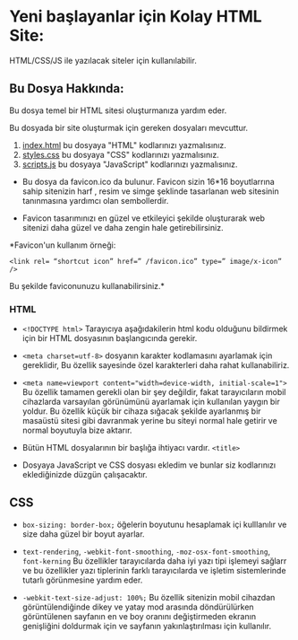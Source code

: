 # Yeni başlayanlar için Kolay HTML Site:

HTML/CSS/JS ile yazılacak siteler için kullanılabilir.

## Bu Dosya Hakkında:

Bu dosya temel bir HTML sitesi oluşturmanıza yardım eder.

Bu dosyada bir site oluşturmak için gereken dosyaları mevcuttur.

1. [index.html](index.html) bu dosyaya "HTML" kodlarınızı yazmalısınız.
2. [styles.css](styles.css) bu dosyaya "CSS" kodlarınızı yazmalısınız.
3. [scripts.js](scripts.js) bu dosyaya "JavaScript" kodlarınızı yazmalısınız.

- Bu dosya da favicon.ico da bulunur. Favicon sizin 16*16 boyutlarrına sahip sitenizin harf , resim ve simge şeklinde tasarlanan web sitesinin tanınmasına yardımcı olan sembollerdir.

- Favicon tasarımınızı en güzel ve etkileyici şekilde oluşturarak web sitenizi daha güzel ve daha zengin hale getirebilirsiniz.

*Favicon'un kullanım örneği:

`<link rel= “shortcut icon” href=” /favicon.ico” type=” image/x-icon” />`

Bu şekilde faviconunuzu kullanabilirsiniz.*


### HTML

- `<!DOCTYPE html>` Tarayıcıya aşağıdakilerin html kodu olduğunu bildirmek için bir HTML dosyasının başlangıcında gerekir.

- `<meta charset=utf-8>` dosyanın karakter kodlamasını ayarlamak için gereklidir, Bu özellik sayesinde özel karakterleri daha rahat kullanabiliriz. 

- `<meta name=viewport content="width=device-width, initial-scale=1">` Bu özellik tamamen gerekli olan bir şey değildir, fakat tarayıcıların mobil cihazlarda varsayılan görünümünü ayarlamak için kullanılan yaygın bir yoldur. Bu özellik küçük bir cihaza sığacak şekilde ayarlanmış bir masaüstü sitesi gibi davranmak yerine bu siteyi normal hale getirir ve normal boyutuyla bize aktarır.

- Bütün HTML dosyalarının bir başlığa ihtiyacı vardır. `<title>`

- Dosyaya JavaScript ve CSS dosyası ekledim ve bunlar siz kodlarınızı eklediğinizde düzgün çalışacaktır.

 ## CSS

- `box-sizing: border-box;` öğelerin boyutunu hesaplamak içi kulllanılır ve size daha güzel bir boyut ayarlar.

- `text-rendering`, `-webkit-font-smoothing`, `-moz-osx-font-smoothing`, `font-kerning` Bu özellikler tarayıcılarda daha iyi yazı tipi işlemeyi sağlarr ve bu özellikler yazı tiplerinin farklı tarayıcılarda ve işletim sistemlerinde tutarlı görünmesine yardım eder.

- `-webkit-text-size-adjust: 100%;` Bu özellik sitenizin mobil cihazdan görüntülendiğinde dikey ve yatay mod arasında döndürülürken görüntülenen sayfanın en ve boy oranını değiştirmeden ekranın genişliğini doldurmak için ve sayfanın yakınlaştırılması için kullanılır.
